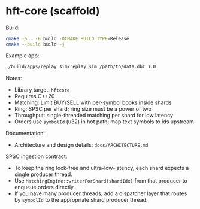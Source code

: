 # hft-core (scaffold)

Build:

```bash
cmake -S . -B build -DCMAKE_BUILD_TYPE=Release
cmake --build build -j
```

Example app:

```bash
./build/apps/replay_sim/replay_sim /path/to/data.dbz 1.0
```

Notes:
- Library target: `hftcore`
- Requires C++20
- Matching: Limit BUY/SELL with per-symbol books inside shards
- Ring: SPSC per shard; ring size must be a power of two
- Throughput: single-threaded matching per shard for low latency
- Orders use `symbolId` (u32) in hot path; map text symbols to ids upstream

Documentation:
- Architecture and design details: `docs/ARCHITECTURE.md`

SPSC ingestion contract:
- To keep the ring lock-free and ultra-low-latency, each shard expects a single producer thread.
- Use `MatchingEngine::writerForShard(shardIdx)` from that producer to enqueue orders directly.
- If you have many producer threads, add a dispatcher layer that routes by `symbolId` to the appropriate shard producer thread.
